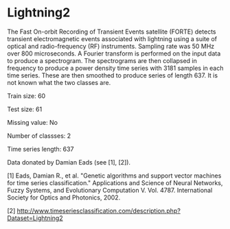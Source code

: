 # Lightning2

The Fast On-orbit Recording of Transient Events satellite (FORTE) detects transient electromagnetic events associated with lightning using a suite of optical and radio-frequency (RF) instruments. Sampling rate was 50 MHz over 800 microseconds. A Fourier transform is performed on the input data to produce a spectrogram. The spectrograms are then collapsed in frequency to produce a power density time series with 3181 samples in each time series. These are then smoothed to produce series of length 637. It is not known what the two classes are.

Train size: 60

Test size: 61

Missing value: No

Number of classses: 2

Time series length: 637

Data donated by Damian Eads (see [1], [2]).

[1] Eads, Damian R., et al. "Genetic algorithms and support vector machines for time series classification." Applications and Science of Neural Networks, Fuzzy Systems, and Evolutionary Computation V. Vol. 4787. International Society for Optics and Photonics, 2002.

[2] http://www.timeseriesclassification.com/description.php?Dataset=Lightning2